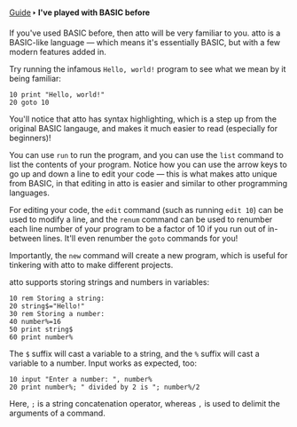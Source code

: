 [Guide](/index.md) 🢒 **I've played with BASIC before**

If you've used BASIC before, then atto will be very familiar to you. atto is a BASIC-like language — which means it's essentially BASIC, but with a few modern features added in.

Try running the infamous `Hello, world!` program to see what we mean by it being familiar:

```
10 print "Hello, world!"
20 goto 10
```

You'll notice that atto has syntax highlighting, which is a step up from the original BASIC langauge, and makes it much easier to read (especially for beginners)!

You can use `run` to run the program, and you can use the `list` command to list the contents of your program. Notice how you can use the arrow keys to go up and down a line to edit your code — this is what makes atto unique from BASIC, in that editing in atto is easier and similar to other programming languages.

For editing your code, the `edit` command (such as running `edit 10`) can be used to modify a line, and the `renum` command can be used to renumber each line number of your program to be a factor of 10 if you run out of in-between lines. It'll even renumber the `goto` commands for you!

Importantly, the `new` command will create a new program, which is useful for tinkering with atto to make different projects.

atto supports storing strings and numbers in variables:

```
10 rem Storing a string:
20 string$="Hello!"
30 rem Storing a number:
40 number%=16
50 print string$
60 print number%
```

The `$` suffix will cast a variable to a string, and the `%` suffix will cast a variable to a number. Input works as expected, too:

```
10 input "Enter a number: ", number%
20 print number%; " divided by 2 is "; number%/2
```

Here, `;` is a string concatenation operator, whereas `,` is used to delimit the arguments of a command.